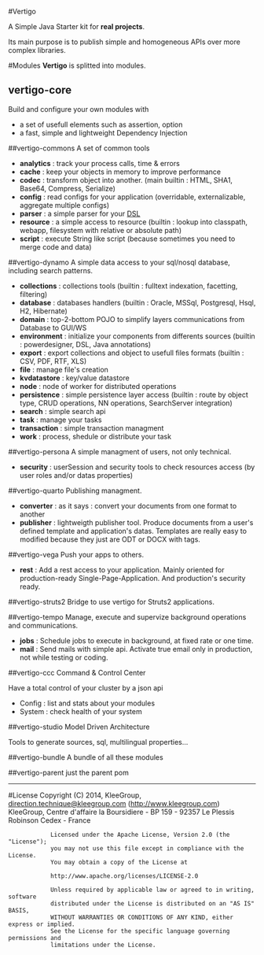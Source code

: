 #Vertigo

A Simple Java Starter  kit for **real projects**.

Its main purpose is to publish simple and homogeneous APIs over more complex libraries.


#Modules
__Vertigo__ is splitted into modules.

## vertigo-core
Build and configure your own modules with 

* a set of usefull elements such as assertion, option
* a fast, simple and lightweight Dependency Injection
 

##vertigo-commons
A set of common tools 

* __analytics__ : track your process calls, time & errors
* __cache__ : keep your objects in memory to improve performance
* __codec__ : transform object into another. (main builtin : HTML, SHA1, Base64, Compress, Serialize) 
* __config__ : read configs for your application (overridable, externalizable, aggregate multiple configs)
* __parser__ : a simple parser for your [DSL](http://en.wikipedia.org/wiki/Domain-specific_language)
* __resource__ : a simple access to resource (builtin : lookup into classpath, webapp, filesystem with relative or absolute path)
* __script__ : execute String like script (because sometimes you need to merge code and data)


##vertigo-dynamo
A simple data access to your sql/nosql database, including search patterns.
  
* __collections__ : collections tools (builtin : fulltext indexation, facetting, filtering)   
* __database__ : databases handlers (builtin : Oracle, MSSql, Postgresql, Hsql, H2, Hibernate)
* __domain__ : top-2-bottom POJO to simplify layers communications from Database to GUI/WS
* __environment__ : initialize your components from differents sources (builtin : powerdesigner, DSL, Java annotations)
* __export__ : export collections and object to usefull files formats (builtin : CSV, PDF, RTF, XLS)
* __file__ : manage file's creation
* __kvdatastore__ : key/value datastore
* __node__ : node of worker for distributed operations
* __persistence__ : simple persistence layer access (builtin : route by object type, CRUD operations, NN operations, SearchServer integration)
* __search__ : simple search api
* __task__ : manage your tasks
* __transaction__ : simple transaction managment 
* __work__ : process, shedule or distribute your task


##vertigo-persona 
A simple managment of users, not only technical.

* __security__ : userSession and security tools to check resources access (by user roles and/or datas properties)   


##vertigo-quarto 
Publishing managment.

* __converter__ : as it says : convert your documents from one format to another
* __publisher__ : lightweigth publisher tool. Produce documents from a user's defined template and application's datas. Templates are really easy to modified because they just are ODT or DOCX with tags.


##vertigo-vega
Push your apps to others.

* __rest__ : Add a rest access to your application. Mainly oriented for production-ready Single-Page-Application. And production's security ready.

##vertigo-struts2
Bridge to use vertigo for Struts2 applications.


##vertigo-tempo
Manage, execute and supervize background operations and communications.

* __jobs__ : Schedule jobs to execute in background, at fixed rate or one time.
* __mail__ : Send mails with simple api. Activate true email only in production, not while testing or coding.


##vertigo-ccc
Command & Control Center

Have a total control of your cluster by a json api

 * Config : list and stats about your modules 
 * System : check health of your system   
  

##vertigo-studio
Model Driven  Architecture

Tools to generate sources, sql, multilingual properties...

##vertigo-bundle
A bundle of all these modules


##vertigo-parent
just the parent pom

-----
#License
                Copyright (C) 2014, KleeGroup, direction.technique@kleegroup.com (http://www.kleegroup.com)
                KleeGroup, Centre d'affaire la Boursidiere - BP 159 - 92357 Le Plessis Robinson Cedex - France
                
                Licensed under the Apache License, Version 2.0 (the "License");
                you may not use this file except in compliance with the License.
                You may obtain a copy of the License at
                
                http://www.apache.org/licenses/LICENSE-2.0
                
                Unless required by applicable law or agreed to in writing, software
                distributed under the License is distributed on an "AS IS" BASIS,
                WITHOUT WARRANTIES OR CONDITIONS OF ANY KIND, either express or implied.
                See the License for the specific language governing permissions and
                limitations under the License.
